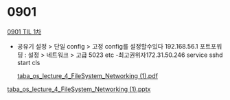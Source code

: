 # 0901

[0901 TIL 1차](0901%20724fe53e194d40cdbd4816474e9f2b29/0901%20TIL%201%E1%84%8E%E1%85%A1%20496cecfb02d44a6f83195ddde04cdb6c.md)

- 공유기 설정 > 단일 config > 고정 config를 설정할수있다
192.168.56.1
포트포워딩 :
설정 > 네트워크 > 고급
5023
etc -최고권위자172.31.50.246
service sshd start
cls
    
    [taba_os_lecture_4_FileSystem_Networking (1).pdf](0901%20724fe53e194d40cdbd4816474e9f2b29/taba_os_lecture_4_FileSystem_Networking_(1).pdf)
    

[taba_os_lecture_4_FileSystem_Networking (1).pptx](0901%20724fe53e194d40cdbd4816474e9f2b29/taba_os_lecture_4_FileSystem_Networking_(1).pptx)